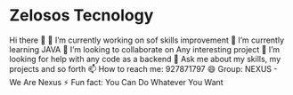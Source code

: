 # Zelosos Tecnology 
Hi there 👋
🔭 I’m currently working on sof skills improvement
🌱 I’m currently learning JAVA
👯 I’m looking to collaborate on Any interesting project
🤔 I’m looking for help with any code as a backend
💬 Ask me about my skills, my projects and so forth
📫 How to reach me: 927871797
😄 Group: NEXUS - We Are Nexus
⚡ Fun fact: You Can Do Whatever You Want
